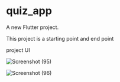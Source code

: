 # quiz_app

A new Flutter project.

This project is a starting point and end point

project UI

![Screenshot (95)](https://user-images.githubusercontent.com/107292843/209472711-76de2664-b546-48e2-afb2-ca279f9687b1.png)

![Screenshot (96)](https://user-images.githubusercontent.com/107292843/209472713-04fccb44-89a2-41d6-9c08-4943f116b625.png)
